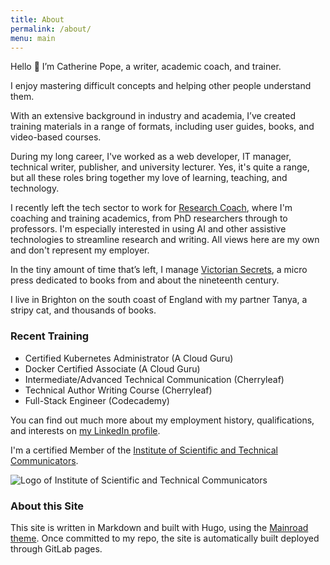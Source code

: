 ```yaml
---
title: About
permalink: /about/
menu: main
---
```


Hello :wave: I’m Catherine Pope, a writer, academic coach, and trainer.

I enjoy mastering difficult concepts and helping other people understand them.

With an extensive background in industry and academia, I’ve created training materials in a range of formats, including user guides, books, and video-based courses.

During my long career, I've worked as a web developer, IT manager, technical writer, publisher, and university lecturer. Yes, it's quite a range, but all these roles bring together my love of learning, teaching, and technology.

I recently left the tech sector to work for [Research Coach](https://www.researchcoach.co.uk), where I'm coaching and training academics, from PhD researchers through to professors. I'm especially interested in using AI and other assistive technologies to streamline research and writing. All views here are my own and don't represent my employer.

In the tiny amount of time that’s left, I manage [Victorian Secrets](https://www.victoriansecrets.co.uk), a micro press dedicated to books from and about the nineteenth century.

I live in Brighton on the south coast of England with my partner Tanya, a stripy cat, and thousands of books.

### Recent Training

- Certified Kubernetes Administrator (A Cloud Guru)
- Docker Certified Associate (A Cloud Guru)
- Intermediate/Advanced Technical Communication (Cherryleaf)
- Technical Author Writing Course (Cherryleaf)
- Full-Stack Engineer (Codecademy)

You can find out much more about my employment history, qualifications, and interests on [my LinkedIn profile](https://www.linkedin.com/in/drcatherinepope/).

I'm a certified Member of the [Institute of Scientific and Technical Communicators](https://istc.org.uk).

![Logo of Institute of Scientific and Technical Communicators](/images/istc-certified-member-landscape-small.png)

### About this Site

This site is written in Markdown and built with Hugo, using the [Mainroad theme](https://themes.gohugo.io/themes/mainroad/). Once committed to my repo, the site is automatically built deployed through GitLab pages.

